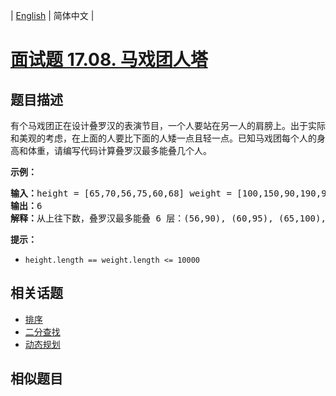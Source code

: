 
| [English](README_EN.md) | 简体中文 |

# [面试题 17.08. 马戏团人塔](https://leetcode-cn.com/problems/circus-tower-lcci/)

## 题目描述

<p>有个马戏团正在设计叠罗汉的表演节目，一个人要站在另一人的肩膀上。出于实际和美观的考虑，在上面的人要比下面的人矮一点且轻一点。已知马戏团每个人的身高和体重，请编写代码计算叠罗汉最多能叠几个人。</p>

<p><strong>示例：</strong></p>

<pre>
<strong>输入：</strong>height = [65,70,56,75,60,68] weight = [100,150,90,190,95,110]
<strong>输出：</strong>6
<strong>解释：</strong>从上往下数，叠罗汉最多能叠 6 层：(56,90), (60,95), (65,100), (68,110), (70,150), (75,190)</pre>

<p><strong>提示：</strong></p>

<ul>
	<li><code>height.length == weight.length <= 10000</code></li>
</ul>


## 相关话题

- [排序](https://leetcode-cn.com/tag/sort)
- [二分查找](https://leetcode-cn.com/tag/binary-search)
- [动态规划](https://leetcode-cn.com/tag/dynamic-programming)

## 相似题目


